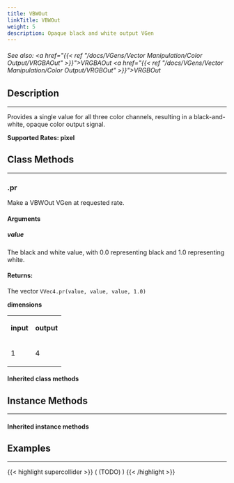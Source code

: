 ```yaml
---
title: VBWOut
linkTitle: VBWOut
weight: 5
description: Opaque black and white output VGen
---
```

<!-- generated file, please edit the original .schelp file(in the Scintillator repository) and then run schelpToMarkDown.scdscript to regenerate. -->
###### See also: <a href="{{< ref "/docs/VGens/Vector Manipulation/Color Output/VRGBAOut" >}}">VRGBAOut</a> <a href="{{< ref "/docs/VGens/Vector Manipulation/Color Output/VRGBOut" >}}">VRGBOut</a> 



## Description
---



Provides a single value for all three color channels, resulting in a black-and-white, opaque color output signal.



<strong>Supported Rates: pixel</strong>



## Class Methods
---



### .pr



Make a VBWOut VGen at requested rate.



#### Arguments

##### value



The black and white value, with 0.0 representing black and 1.0 representing white.





#### Returns:



The vector <code>VVec4.pr(value, value, value, 1.0)</code>



<strong>dimensions</strong>


<table>
<tr><td>

<strong>input</strong>

</td><td>

<strong>output</strong>

</td></tr>
<tr><td>

1

</td><td>

4

</td></tr>

</table>


#### Inherited class methods



## Instance Methods
---



#### Inherited instance methods



## Examples
---



{{< highlight supercollider >}}
(
(TODO)
)
{{< /highlight >}}





